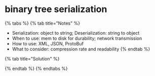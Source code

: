 # binary tree serialization

{% tabs %}
{% tab title="Notes" %}
* Serialization: object to string; Deserialization: string to object
* When to use: mem to disk for durability; network transmission
* How to use: XML, JSON, ProtoBuf
* What to consider: compression rate and readability
{% endtab %}

{% tab title="Solution" %}

{% endtab %}
{% endtabs %}


